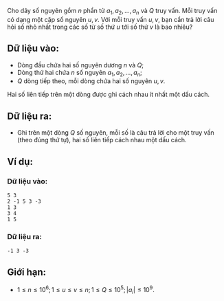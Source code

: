 Cho dãy số nguyên gồm $n$ phần tử $a_1, a_2, …, a_n$ và $Q$ truy vấn. Mỗi truy vấn có dạng một cặp số nguyên $u, v$. Với mỗi truy vấn $u, v$, bạn cần trả lời câu hỏi số nhỏ nhất trong các số từ số thứ $u$ tới số thứ $v$ là bao nhiêu?

## Dữ liệu vào:
- Dòng đầu chứa hai số nguyên dương $n$ và $Q$;
- Dòng thứ hai chứa $n$ số nguyên $a_1, a_2, …, a_n$;
- $Q$ dòng tiếp theo, mỗi dòng chứa hai số nguyên $u, v$.

Hai số liên tiếp trên một dòng được ghi cách nhau ít nhất một dấu cách.

## Dữ liệu ra:
- Ghi trên một dòng $Q$ số nguyên, mỗi số là câu trả lời cho một truy vấn (theo đúng thứ tự), hai số liên tiếp cách nhau một dấu cách.

## Ví dụ:
### Dữ liệu vào:
```
5 3
2 -1 5 3 -3
1 3
3 4
1 5
```

### Dữ liệu ra:
```
-1 3 -3
```

## Giới hạn:
- $1 ≤ n ≤ 10^6; 1 ≤ u ≤ v ≤ n; 1 ≤ Q ≤ 10^5; |a_i| ≤ 10^9$.